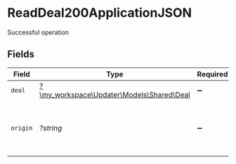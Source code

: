 # ReadDeal200ApplicationJSON

Successful operation


## Fields

| Field                                                                    | Type                                                                     | Required                                                                 | Description                                                              | Example                                                                  |
| ------------------------------------------------------------------------ | ------------------------------------------------------------------------ | ------------------------------------------------------------------------ | ------------------------------------------------------------------------ | ------------------------------------------------------------------------ |
| `deal`                                                                   | [?\my_workspace\Updater\Models\Shared\Deal](../../models/shared/Deal.md) | :heavy_minus_sign:                                                       | N/A                                                                      |                                                                          |
| `origin`                                                                 | *?string*                                                                | :heavy_minus_sign:                                                       | Where the most current state of the object came from.                    | Magento                                                                  |